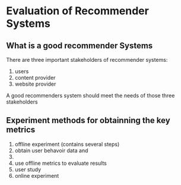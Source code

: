 # Evaluation of Recommender Systems

## What is a **good** recommender Systems
There are three important stakeholders of recommender systems:

1. users
2. content provider
3. website provider

A good recommenders system should meet the needs of those three stakeholders 

## Experiment methods for obtainning the key metrics

1. offline experiment (contains several steps)
  1. obtain user behavoir data and 
  2. 
  3. use offline metrics to evaluate results
2. user study
3. online experiment

